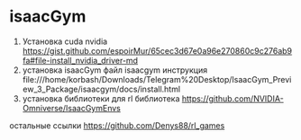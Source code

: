 # isaacGym
1) Установка cuda nvidia
https://gist.github.com/espoirMur/65cec3d67e0a96e270860c9c276ab9fa#file-install_nvidia_driver-md
2) установка isaacGym
файл isaacgym
инструкция file:///home/korbash/Downloads/Telegram%20Desktop/IsaacGym_Preview_3_Package/isaacgym/docs/install.html
3) установка библиотеки для rl
библиотека https://github.com/NVIDIA-Omniverse/IsaacGymEnvs

остальные ссылки
https://github.com/Denys88/rl_games
